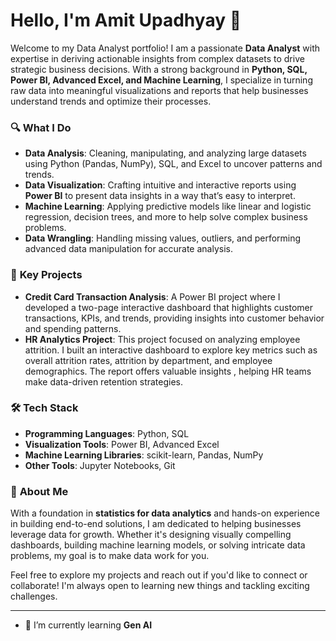 # Hello, I'm Amit Upadhyay 👋

Welcome to my Data Analyst portfolio! I am a passionate **Data Analyst** with expertise in deriving actionable insights from complex datasets to 
drive strategic business decisions. With a strong background in **Python, SQL, Power BI, Advanced Excel, and Machine Learning**, 
I specialize in turning raw data into meaningful visualizations and reports that help businesses understand trends and optimize their processes.

### 🔍 **What I Do**
- **Data Analysis**: Cleaning, manipulating, and analyzing large datasets using Python (Pandas, NumPy), SQL, and Excel to uncover patterns and trends.
- **Data Visualization**: Crafting intuitive and interactive reports using **Power BI** to present data insights in a way that’s easy to interpret.
- **Machine Learning**: Applying predictive models like linear and logistic regression, decision trees, and more to help solve complex business problems.
- **Data Wrangling**: Handling missing values, outliers, and performing advanced data manipulation for accurate analysis.

### 🌟 **Key Projects**
- **Credit Card Transaction Analysis**: A Power BI project where I developed a two-page interactive dashboard that highlights customer transactions,
  KPIs, and trends, providing insights into customer behavior and spending patterns.
- **HR Analytics Project**: This project focused on analyzing employee attrition. I built an interactive dashboard to explore key metrics such as
  overall attrition rates, attrition by department, and employee demographics. The report offers valuable insights ,
  helping HR teams make data-driven retention strategies.


### 🛠 **Tech Stack**
- **Programming Languages**: Python, SQL
- **Visualization Tools**: Power BI, Advanced Excel
- **Machine Learning Libraries**: scikit-learn, Pandas, NumPy
- **Other Tools**: Jupyter Notebooks, Git

### 🚀 **About Me**
With a foundation in **statistics for data analytics** and hands-on experience in building end-to-end solutions, I am dedicated to helping 
businesses leverage data for growth. Whether it's designing visually compelling dashboards, building machine learning models, or solving intricate
data problems, my goal is to make data work for you.

Feel free to explore my projects and reach out if you'd like to connect or collaborate! I'm always open to learning new things and tackling exciting challenges.

---
- 🌱 I’m currently learning **Gen AI**


<!---
AmitUpadhyay007/AmitUpadhyay007 is a ✨ special ✨ repository because its `README.md` (this file) appears on your GitHub profile.
You can click the Preview link to take a look at your changes.
--->

